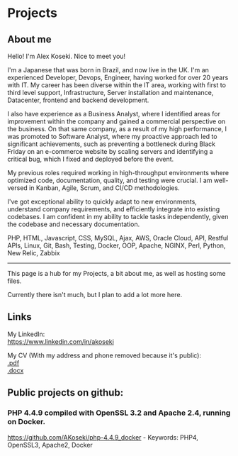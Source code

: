 # Projects
## About me
Hello! I'm Alex Koseki. Nice to meet you!

I'm a Japanese that was born in Brazil, and now live in the UK.
I'm an experienced Developer, Devops, Engineer, having worked for over 20 years with IT.
My career has been diverse within the IT area, working with first to third level support, Infrastructure, Server installation and maintenance, Datacenter, frontend and backend development.

I also have experience as a Business Analyst, where I identified areas for improvement within the company and gained a commercial perspective on the business.
On that same company, as a result of my high performance, I was promoted to Software Analyst, where my proactive approach led to significant achievements, such as preventing a bottleneck during Black Friday on an e-commerce website by scaling servers and identifying a critical bug, which I fixed and deployed before the event.

My previous roles required working in high-throughput environments where optimized code, documentation, quality, and testing were crucial. I am well-versed in Kanban, Agile, Scrum, and CI/CD methodologies.

I've got exceptional ability to quickly adapt to new environments, understand company requirements, and efficiently integrate into existing codebases. I am confident in my ability to tackle tasks independently, given the codebase and necessary documentation.

PHP, HTML, Javascript, CSS, MySQL, Ajax, AWS, Oracle Cloud, API, Restful APIs, Linux, Git, Bash, Testing, Docker, OOP, Apache, NGINX, Perl, Python, New Relic, Zabbix

<hr>
This page is a hub for my Projects, a bit about me, as well as hosting some files.

Currently there isn't much, but I plan to add a lot more here.

## Links
My LinkedIn:<br/>
https://www.linkedin.com/in/akoseki

My CV (With my address and phone removed because it's public):<br/>
[.pdf](https://github.com/AKoseki/Projects/blob/main/host/docs/Alex%20Koseki%20Curriculum%20Private.pdf)<br/>
[.docx](https://github.com/AKoseki/Projects/blob/main/host/docs/Alex%20Koseki%20Curriculum%20Private.docx)
<p/>

## Public projects on github:

### PHP 4.4.9 compiled with OpenSSL 3.2 and Apache 2.4, running on Docker.
https://github.com/AKoseki/php-4.4.9_docker - Keywords: PHP4, OpenSSL3, Apache2, Docker




